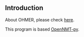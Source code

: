 ## Introduction

About OHMER, please check [here](https://www.isical.ac.in/~crohme/).

This program is based [OpenNMT-py](https://github.com/OpenNMT/OpenNMT-py).